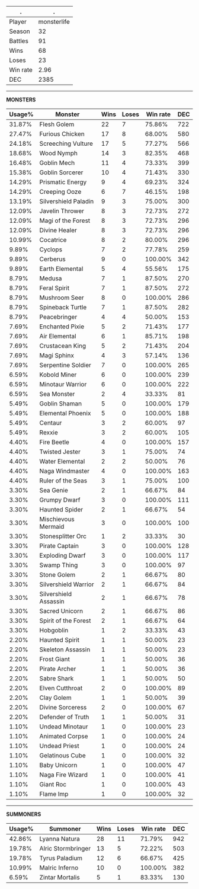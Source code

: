 .|.
|-|-
Player|monsterlife
Season|32
Battles|91
Wins|68
Loses|23
Win rate|2.96
DEC|2385

---
**MONSTERS**

Usage%|Monster|Wins|Loses|Win rate|DEC|
-|-|-|-|-|-|
31.87%|Flesh Golem|22|7|75.86%|722|
27.47%|Furious Chicken|17|8|68.00%|580|
24.18%|Screeching Vulture|17|5|77.27%|566|
18.68%|Wood Nymph|14|3|82.35%|468|
16.48%|Goblin Mech|11|4|73.33%|399|
15.38%|Goblin Sorcerer|10|4|71.43%|330|
14.29%|Prismatic Energy|9|4|69.23%|324|
14.29%|Creeping Ooze|6|7|46.15%|198|
13.19%|Silvershield Paladin|9|3|75.00%|300|
12.09%|Javelin Thrower|8|3|72.73%|272|
12.09%|Magi of the Forest|8|3|72.73%|296|
12.09%|Divine Healer|8|3|72.73%|296|
10.99%|Cocatrice|8|2|80.00%|296|
9.89%|Cyclops|7|2|77.78%|259|
9.89%|Cerberus|9|0|100.00%|342|
9.89%|Earth Elemental|5|4|55.56%|175|
8.79%|Medusa|7|1|87.50%|270|
8.79%|Feral Spirit|7|1|87.50%|272|
8.79%|Mushroom Seer|8|0|100.00%|286|
8.79%|Spineback Turtle|7|1|87.50%|282|
8.79%|Peacebringer|4|4|50.00%|153|
7.69%|Enchanted Pixie|5|2|71.43%|177|
7.69%|Air Elemental|6|1|85.71%|198|
7.69%|Crustacean King|5|2|71.43%|204|
7.69%|Magi Sphinx|4|3|57.14%|136|
7.69%|Serpentine Soldier|7|0|100.00%|265|
6.59%|Kobold Miner|6|0|100.00%|239|
6.59%|Minotaur Warrior|6|0|100.00%|222|
6.59%|Sea Monster|2|4|33.33%|81|
5.49%|Goblin Shaman|5|0|100.00%|179|
5.49%|Elemental Phoenix|5|0|100.00%|188|
5.49%|Centaur|3|2|60.00%|97|
5.49%|Rexxie|3|2|60.00%|105|
4.40%|Fire Beetle|4|0|100.00%|157|
4.40%|Twisted Jester|3|1|75.00%|74|
4.40%|Water Elemental|2|2|50.00%|76|
4.40%|Naga Windmaster|4|0|100.00%|163|
4.40%|Ruler of the Seas|3|1|75.00%|100|
3.30%|Sea Genie|2|1|66.67%|84|
3.30%|Grumpy Dwarf|3|0|100.00%|111|
3.30%|Haunted Spider|2|1|66.67%|54|
3.30%|Mischievous Mermaid|3|0|100.00%|100|
3.30%|Stonesplitter Orc|1|2|33.33%|30|
3.30%|Pirate Captain|3|0|100.00%|128|
3.30%|Exploding Dwarf|3|0|100.00%|117|
3.30%|Swamp Thing|3|0|100.00%|97|
3.30%|Stone Golem|2|1|66.67%|80|
3.30%|Silvershield Warrior|2|1|66.67%|84|
3.30%|Silvershield Assassin|2|1|66.67%|78|
3.30%|Sacred Unicorn|2|1|66.67%|86|
3.30%|Spirit of the Forest|2|1|66.67%|64|
3.30%|Hobgoblin|1|2|33.33%|43|
2.20%|Haunted Spirit|1|1|50.00%|23|
2.20%|Skeleton Assassin|1|1|50.00%|23|
2.20%|Frost Giant|1|1|50.00%|36|
2.20%|Pirate Archer|1|1|50.00%|36|
2.20%|Sabre Shark|1|1|50.00%|50|
2.20%|Elven Cutthroat|2|0|100.00%|89|
2.20%|Clay Golem|1|1|50.00%|39|
2.20%|Divine Sorceress|2|0|100.00%|67|
2.20%|Defender of Truth|1|1|50.00%|31|
1.10%|Undead Minotaur|1|0|100.00%|23|
1.10%|Animated Corpse|1|0|100.00%|24|
1.10%|Undead Priest|1|0|100.00%|24|
1.10%|Gelatinous Cube|1|0|100.00%|32|
1.10%|Baby Unicorn|1|0|100.00%|47|
1.10%|Naga Fire Wizard|1|0|100.00%|41|
1.10%|Giant Roc|1|0|100.00%|43|
1.10%|Flame Imp|1|0|100.00%|32|

---
**SUMMONERS**

Usage%|Summoner|Wins|Loses|Win rate|DEC|
-|-|-|-|-|-|
42.86%|Lyanna Natura|28|11|71.79%|942|
19.78%|Alric Stormbringer|13|5|72.22%|503|
19.78%|Tyrus Paladium|12|6|66.67%|425|
10.99%|Malric Inferno|10|0|100.00%|382|
6.59%|Zintar Mortalis|5|1|83.33%|130|
